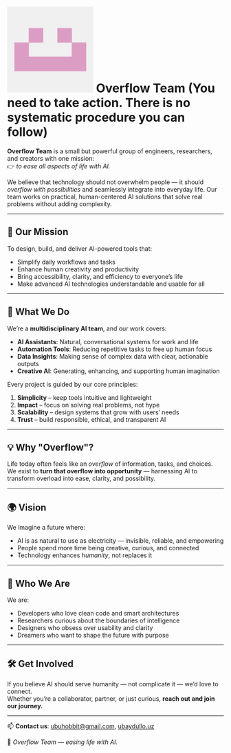 # <img src="./229926529.png" alt="overflow logo" width="200"/> Overflow Team (You need to take action. There is no systematic procedure you can follow)

**Overflow Team** is a small but powerful group of engineers, researchers, and creators with one mission:  
👉 *to ease all aspects of life with AI.*

We believe that technology should not overwhelm people — it should *overflow with possibilities* and seamlessly integrate into everyday life. Our team works on practical, human-centered AI solutions that solve real problems without adding complexity.

---

## 🚀 Our Mission
To design, build, and deliver AI-powered tools that:
- Simplify daily workflows and tasks
- Enhance human creativity and productivity
- Bring accessibility, clarity, and efficiency to everyone’s life
- Make advanced AI technologies understandable and usable for all

---

## 🧩 What We Do
We’re a **multidisciplinary AI team**, and our work covers:
- **AI Assistants**: Natural, conversational systems for work and life  
- **Automation Tools**: Reducing repetitive tasks to free up human focus  
- **Data Insights**: Making sense of complex data with clear, actionable outputs  
- **Creative AI**: Generating, enhancing, and supporting human imagination  

Every project is guided by our core principles:
1. **Simplicity** – keep tools intuitive and lightweight  
2. **Impact** – focus on solving real problems, not hype  
3. **Scalability** – design systems that grow with users’ needs  
4. **Trust** – build responsible, ethical, and transparent AI  

---

## 💡 Why "Overflow"?
Life today often feels like an *overflow* of information, tasks, and choices.  
We exist to **turn that overflow into opportunity** — harnessing AI to transform overload into ease, clarity, and possibility.

---

## 🌍 Vision
We imagine a future where:
- AI is as natural to use as electricity — invisible, reliable, and empowering
- People spend more time being creative, curious, and connected
- Technology enhances *humanity*, not replaces it

---

## 👥 Who We Are
We are:
- Developers who love clean code and smart architectures  
- Researchers curious about the boundaries of intelligence  
- Designers who obsess over usability and clarity  
- Dreamers who want to shape the future with purpose  

---

## 🛠️ Get Involved
If you believe AI should serve humanity — not complicate it — we’d love to connect.  
Whether you’re a collaborator, partner, or just curious, **reach out and join our journey.**

---

📫 **Contact us**: ubuhobbit@gmail.com, [ubaydullo.uz](https://ubaydullo.uz)

🌊 *Overflow Team — easing life with AI.*
